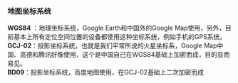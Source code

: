 ### 地图坐标系统
<b>WGS84</b> ：地理坐标系统，Google Earth和中国外的Google Map使用，另外，目前基本上所有定位空间位置的设备都使用这种坐标系统，例如手机的GPS系统。<br/>
<b>GCJ-02</b>：投影坐标系统，也就是我们平常所说的火星坐标系，Google Map中国、高德和腾讯好像使用，这个是中国自己在WGS84基础上加密而成，目的显而易见。<br/>
<b>BD09</b>：投影坐标系统，百度地图使用，在GCJ-02基础上二次加密而成
